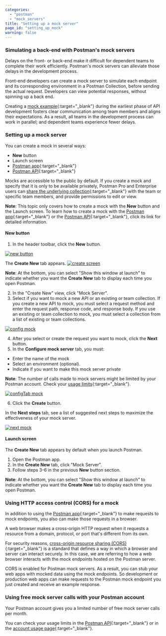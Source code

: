 ```yaml
---
categories:
  - "postman"
  - "mock_servers"
title: "Setting up a mock server"
page_id: "setting_up_mock"
warning: false
---
```



### Simulating a back-end with Postman's mock servers

Delays on the front- or back-end make it difficult for dependent teams to complete their work efficiently. Postman's mock servers can alleviate those delays in the development process. 

Front-end developers can create a mock server to simulate each endpoint and its corresponding environment in a Postman Collection, before sending the actual request. Developers can view potential responses, without spinning up a back end.

Creating a [mock example](/docs/postman/collections/examples){:target="_blank"} during the earliest phase of API development fosters clear communication among team members and aligns their expectations. As a result, all teams in the development process can work in parallel; and dependent teams experience fewer delays.

### Setting up a mock server 

You can create a mock in several ways:

* **New** button
* Launch screen
* [Postman app](/docs/postman/mock_servers/mocking_with_examples){:target="_blank"}
* [Postman API](/docs/postman/mock_servers/mock_with_api){:target="_blank"}
  
Mocks are accessible to the public by default. If you create a mock and specify that it is only to be available privately, Postman Pro and Enterprise users can [share the underlying collection](/docs/postman/team_library/sharing#sharing-collections){:target="_blank"} with the team or specific team members, and provide permissions to edit or view.

**Note**: This topic only covers how to create a mock with the **New** button and the Launch screen. To learn how to create a mock with the [Postman app](/docs/postman/mock_servers/mocking_with_examples){:target="_blank"} or the [Postman API](/docs/postman/mock_servers/mock_with_api){:target="_blank"}, click its link for detailed information.

#### New button

1. In the header toolbar, click the **New** button.

[![new button](https://s3.amazonaws.com/postman-static-getpostman-com/postman-docs/HEADER+BAR.png)](https://s3.amazonaws.com/postman-static-getpostman-com/postman-docs/HEADER+BAR.png)

The **Create New** tab appears.
[![create screen](https://s3.amazonaws.com/postman-static-getpostman-com/postman-docs/WS-collection-create-new-screen2-p2.png)](https://s3.amazonaws.com/postman-static-getpostman-com/postman-docs/WS-collection-create-new-screen2-p2.png)

**Note**: At the bottom, you can select "Show this window at launch" to indicate whether you want the **Create New** tab to display each time you open Postman.

<ol start="2">
  <li>In the "Create New" view, click "Mock Server".</li>
  <li>Select if you want to mock a new API or an existing or team collection. If you create a new API to mock, you must select a request method and enter the request path, response code, and response body. If you use an existing or team collection to mock, you must select a collection from a list of existing or team collections. </li>
</ol>

[![config mock](https://s3.amazonaws.com/postman-static-getpostman-com/postman-docs/mock-config.png)](https://s3.amazonaws.com/postman-static-getpostman-com/postman-docs/mock-config.png) 

<ol start="4">
  <li>After you select or create the request you want to mock, click the <b>Next</b> button.</li>
  <li>In the <b>Configure mock server</b> tab, you must:</li>
</ol>
  
* Enter the name of the mock
* Select an environment (optional).
* Indicate if you want to make this mock server private

**Note**: The number of calls made to mock servers might be limited by your Postman account. Check your [usage limits]({{site.pm.gs}}/dashboard/usage){:target="_blank"}.
     
 [![configTab mock](https://s3.amazonaws.com/postman-static-getpostman-com/postman-docs/mock-configureTab.png)](https://s3.amazonaws.com/postman-static-getpostman-com/postman-docs/mock-configureTab.png) 
     
<ol start="6">
  <li>Click the <b>Create</b> button.</li>
</ol>

In the **Next steps** tab, see a list of suggested next steps to maximize the effectiveness of your mock server.

 [![next mock](https://s3.amazonaws.com/postman-static-getpostman-com/postman-docs/mock-configureTab.png)](https://s3.amazonaws.com/postman-static-getpostman-com/postman-docs/mock-configureTab.png)  
   
#### Launch screen

The **Create New** tab appears by default when you launch Postman. 

1. Open the Postman app.
2. In the **Create New** tab, click "Mock Server".
3. Follow steps 3-6 in the previous **New** button section. 

**Note**: At the bottom, you can select "Show this window at launch" to indicate whether you want the **Create New** tab to display each time you open Postman.


### Using HTTP access control (CORS) for a mock

In addition to using the [Postman app](/docs/postman/mock_servers/mocking_with_examples){:target="_blank"} to make requests to mock endpoints, you also can make those requests in a browser.

A web browser makes a cross-origin HTTP request when it requests a resource from a domain, protocol, or port that's different from its own. 

For security reasons, [cross-origin resource sharing (CORS)](https://developer.mozilla.org/en-US/docs/Web/HTTP/Access_control_CORS){:target="_blank"} is a standard that defines a way in which a browser and server can interact securely. In this case, we are referring to how a web browser interacts with the mock endpoints hosted on the Postman server.

CORS is enabled for Postman mock servers. As a result, you can stub your web apps with mocked data using the mock endpoints. So development or production web apps can make requests to the Postman mock endpoint you just created and receive an example response.

### Using free mock server calls with your Postman account

Your Postman account gives you a limited number of free mock server calls per month. 

You can check your usage limits in the [Postman API](https://docs.api.getpostman.com){:target="_blank"} or in the [account usage page](https://go.pstmn.io/postman-account-limits){:target="_blank"}.
